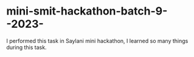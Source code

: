 # mini-smit-hackathon-batch-9--2023-
I performed this task in Saylani mini hackathon, I learned so many things during this task.
